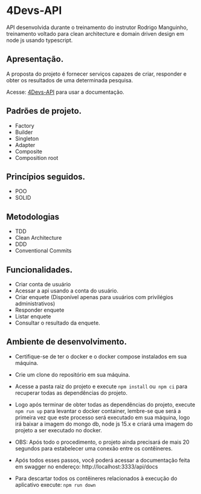# 4Devs-API

API desenvolvida durante o treinamento do instrutor Rodrigo Manguinho, treinamento voltado para clean architecture e domain driven design em node js usando typescript.

## Apresentação.

A proposta do projeto é fornecer serviços capazes de criar, responder e obter os resultados de uma determinada pesquisa.

Acesse: [4Devs-API](https://app-4devs-api.herokuapp.com/api/docs/) para usar a documentação.

## Padrões de projeto.

- Factory
- Builder
- Singleton
- Adapter
- Composite
- Composition root

## Princípios seguidos.

- POO
- SOLID

## Metodologias

- TDD
- Clean Architecture
- DDD
- Conventional Commits

## Funcionalidades.

- Criar conta de usuário
- Acessar a api usando a conta do usuário.
- Criar enquete (Disponível apenas para usuários com privilégios administrativos)
- Responder enquete
- Listar enquete
- Consultar o resultado da enquete.

## Ambiente de desenvolvimento.

- Certifique-se de ter o docker e o docker compose instalados em sua máquina.

- Crie um clone do repositório em sua máquina.

- Acesse a pasta raiz do projeto e execute `npm install` ou` npm ci` para recuperar todas as dependências do projeto.

- Logo após terminar de obter todas as dependências do projeto, execute `npm run up` para levantar o docker container, lembre-se que será a primeira vez que este processo será executado em sua máquina, logo irá baixar a imagem do mongo db, node js 15.x e criará uma imagem do projeto a ser executado no docker.

- OBS: Após todo o procedimento, o projeto ainda precisará de mais 20 segundos para estabelecer uma conexão entre os contêineres.

- Após todos esses passos, você poderá acessar a documentação feita em swagger no endereço: http://localhost:3333/api/docs

- Para descartar todos os contêineres relacionados à execução do aplicativo execute: `npm run down`